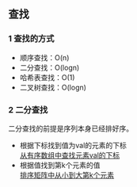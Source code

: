 ## 查找
### 1 查找的方式
 - 顺序查找：O(n)
 - 二分查找：O(logn)
 - 哈希表查找：O(1)
 - 二叉树查找：O(logn)


### 2 二分查找
二分查找的前提是序列本身已经排好序。
 - 根据下标找到值为val的元素的下标<br />
   [从有序数组中查找元素val的下标](binarySearch.cpp)
 - 根据值找到第k个元素的值<br />
   [排序矩阵中从小到大第k个元素](kthSmallest.cpp)
